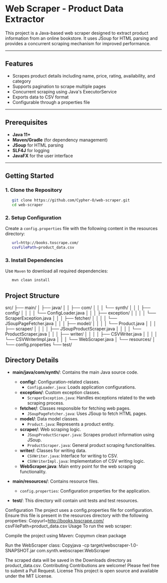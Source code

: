 # Web Scraper - Product Data Extractor

This project is a Java-based web scraper designed to extract product information from an online bookstore. It uses JSoup for HTML parsing and provides a concurrent scraping mechanism for improved performance.

---

## Features

- Scrapes product details including name, price, rating, availability, and category
- Supports pagination to scrape multiple pages
- Concurrent scraping using Java's ExecutorService
- Exports data to CSV format
- Configurable through a properties file

---

## Prerequisites

- **Java 11+**  
- **Maven/Gradle** (for dependency management)
- **JSoup** for HTML parsing
- **SLF4J** for logging
- **JavaFX** for the user interface

---

## Getting Started

### 1. Clone the Repository

 ```sh
    git clone https://github.com/Cypher-O/web-scraper.git
    cd web-scraper
 ```

### 2. Setup Configuration

Create a `config.properties` file with the following content in the resources directory:

 ```sh
    url=http://books.toscrape.com/
    csvFilePath=product_data.csv
 ```

### 3. Install Dependencies

Use `Maven` to download all required dependencies:

 ```sh
    mvn clean install
 ```

## Project Structure

src/
├── main/
│   ├── java/
│   │   ├── com/
│   │   │   └── synth/
│   │   │       ├── config/
│   │   │       │   └── ConfigLoader.java
│   │   │       ├── exception/
│   │   │       │   └── ScraperException.java
│   │   │       ├── fetcher/
│   │   │       │   └── JSoupPageFetcher.java
│   │   │       ├── model/
│   │   │       │   └── Product.java
│   │   │       ├── scraper/
│   │   │       │   ├── JSoupProductScraper.java
│   │   │       │   └── ProductScraper.java
│   │   │       ├── writer/
│   │   │       │   ├── CSVWriter.java
│   │   │       │   └── CSVWriterImpl.java
│   │   │       └── WebScraper.java
│   └── resources/
│       └── config.properties
└── test/

## Directory Details

- **main/java/com/synth/**: Contains the main Java source code.
  - **config/**: Configuration-related classes.
    - `ConfigLoader.java`: Loads application configurations.
  - **exception/**: Custom exception classes.
    - `ScraperException.java`: Handles exceptions related to the web scraping process.
  - **fetcher/**: Classes responsible for fetching web pages.
    - `JSoupPageFetcher.java`: Uses JSoup to fetch HTML pages.
  - **model/**: Data model classes.
    - `Product.java`: Represents a product entity.
  - **scraper/**: Web scraping logic.
    - `JSoupProductScraper.java`: Scrapes product information using JSoup.
    - `ProductScraper.java`: General product scraping functionalities.
  - **writer/**: Classes for writing data.
    - `CSVWriter.java`: Interface for writing to CSV.
    - `CSVWriterImpl.java`: Implementation of CSV writing logic.
  - **WebScraper.java**: Main entry point for the web scraping functionality.

- **main/resources/**: Contains resource files.
  - `config.properties`: Configuration properties for the application.

- **test/**: This directory will contain unit tests and test resources.
  
Configuration
The project uses a config.properties file for configuration. Ensure this file is present in the resources directory with the following properties:
Copyurl=<http://books.toscrape.com/>
csvFilePath=product_data.csv
Usage
To run the web scraper:

Compile the project using Maven:
Copymvn clean package

Run the WebScraper class:
Copyjava -cp target/webscraper-1.0-SNAPSHOT.jar com.synth.webscraper.WebScraper

The scraped data will be saved in the Downloads directory as product_data.csv.
Contributing
Contributions are welcome! Please feel free to submit a Pull Request.
License
This project is open source and available under the MIT License.
